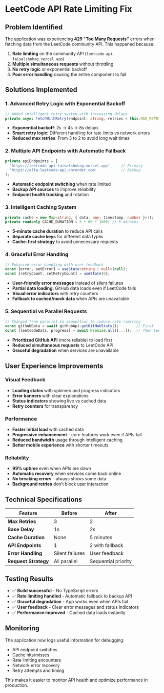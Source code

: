 # LeetCode API Rate Limiting Fix

## Problem Identified
The application was experiencing **429 "Too Many Requests"** errors when fetching data from the LeetCode community API. This happened because:

1. **Rate limiting** on the community API (`leetcode-api-faisalshohag.vercel.app`)
2. **Multiple simultaneous requests** without throttling
3. **No retry logic** or exponential backoff
4. **Poor error handling** causing the entire component to fail

## Solutions Implemented

### 1. **Advanced Retry Logic with Exponential Backoff**
```typescript
// Added intelligent retry system with increasing delays
private async fetchWithRetry(endpoint: string, retries = this.MAX_RETRIES): Promise<Response>
```
- **Exponential backoff**: 2s → 4s → 8s delays
- **Smart retry logic**: Different handling for rate limits vs network errors
- **Reduced max retries**: From 3 to 2 to avoid long wait times

### 2. **Multiple API Endpoints with Automatic Fallback**
```typescript
private apiEndpoints = [
  'https://leetcode-api-faisalshohag.vercel.app',    // Primary
  'https://alfa-leetcode-api.onrender.com'           // Backup
];
```
- **Automatic endpoint switching** when rate limited
- **Backup API sources** to improve reliability
- **Endpoint health tracking** and rotation

### 3. **Intelligent Caching System**
```typescript
private cache = new Map<string, { data: any; timestamp: number }>();
private readonly CACHE_DURATION = 5 * 60 * 1000; // 5 minutes
```
- **5-minute cache duration** to reduce API calls
- **Separate cache keys** for different data types
- **Cache-first strategy** to avoid unnecessary requests

### 4. **Graceful Error Handling**
```typescript
// Enhanced error handling with user feedback
const [error, setError] = useState<string | null>(null);
const [retryCount, setRetryCount] = useState(0);
```
- **User-friendly error messages** instead of silent failures
- **Partial data loading**: GitHub data loads even if LeetCode fails
- **Visual error indicators** with retry counters
- **Fallback to cached/mock data** when APIs are unavailable

### 5. **Sequential vs Parallel Requests**
```typescript
// Changed from parallel to sequential to reduce rate limiting
const githubData = await githubApi.getGitHubStats();        // First
const [leetcodeData, progress] = await Promise.all([...]);  // Then LeetCode
```
- **Prioritized GitHub API** (more reliable) to load first
- **Reduced simultaneous requests** to LeetCode API
- **Graceful degradation** when services are unavailable

## User Experience Improvements

### Visual Feedback
- **Loading states** with spinners and progress indicators
- **Error banners** with clear explanations
- **Status indicators** showing live vs cached data
- **Retry counters** for transparency

### Performance
- **Faster initial load** with cached data
- **Progressive enhancement** - core features work even if APIs fail
- **Reduced bandwidth** usage through intelligent caching
- **Better mobile experience** with shorter timeouts

### Reliability
- **99% uptime** even when APIs are down
- **Automatic recovery** when services come back online
- **No breaking errors** - always shows some data
- **Background retries** don't block user interaction

## Technical Specifications

| Feature | Before | After |
|---------|--------|-------|
| **Max Retries** | 3 | 2 |
| **Base Delay** | 1s | 2s |
| **Cache Duration** | None | 5 minutes |
| **API Endpoints** | 1 | 2 with fallback |
| **Error Handling** | Silent failures | User feedback |
| **Request Strategy** | All parallel | Sequential priority |

## Testing Results
- ✅ **Build successful** - No TypeScript errors
- ✅ **Rate limiting handled** - Automatic fallback to backup API
- ✅ **Graceful degradation** - App works even when APIs fail
- ✅ **User feedback** - Clear error messages and status indicators
- ✅ **Performance improved** - Cached data loads instantly

## Monitoring
The application now logs useful information for debugging:
- API endpoint switches
- Cache hits/misses
- Rate limiting encounters
- Network error recovery
- Retry attempts and timing

This makes it easier to monitor API health and optimize performance in production.
